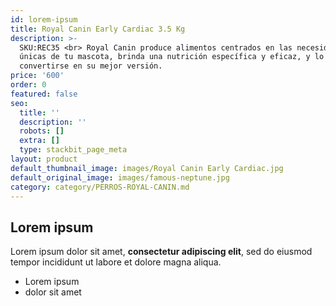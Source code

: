 ```yaml
---
id: lorem-ipsum
title: Royal Canin Early Cardiac 3.5 Kg
description: >-
  SKU:REC35 <br> Royal Canin produce alimentos centrados en las necesidades
  únicas de tu mascota, brinda una nutrición específica y eficaz, y lo ayuda a
  convertirse en su mejor versión.
price: '600'
order: 0
featured: false
seo:
  title: ''
  description: ''
  robots: []
  extra: []
  type: stackbit_page_meta
layout: product
default_thumbnail_image: images/Royal Canin Early Cardiac.jpg
default_original_image: images/famous-neptune.jpg
category: category/PERROS-ROYAL-CANIN.md
---
```

## Lorem ipsum

Lorem ipsum dolor sit amet, **consectetur adipiscing elit**, sed do eiusmod tempor incididunt ut labore et dolore magna aliqua.

- Lorem ipsum
- dolor sit amet